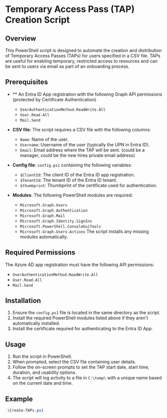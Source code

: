 # Temporary Access Pass (TAP) Creation Script

## Overview

This PowerShell script is designed to automate the creation and distribution of Temporary Access Passes (TAPs) for users specified in a CSV file. TAPs are useful for enabling temporary, restricted access to resources and can be sent to users via email as part of an onboarding process.

## Prerequisites

- ** An Entra ID App registration with the following Graph API permissions (protected by Certificate Authentication)
  - `UserAuthenticationMethod.ReadWrite.All`
  - `User.Read.All`
  - `Mail.Send`
- **CSV file**: The script requires a CSV file with the following columns:
  - `Name`: Name of the user.
  - `Username`: Username of the user (typically the UPN in Entra ID).
  - `Email`: Email address where the TAP will be sent. (could be a manager, could be the new hires private email address)
- **Config file**: `config.ps1` containing the following variables:
  - `$ClientId`: The client ID of the Entra ID app registration.
  - `$TenantId`: The tenant ID of the Entra ID tenant.
  - `$thumbprint`: Thumbprint of the certificate used for authentication.

- **Modules**: The following PowerShell modules are required:
  - `Microsoft.Graph.Users`
  - `Microsoft.Graph.Authentication`
  - `Microsoft.Graph.Mail`
  - `Microsoft.Graph.Identity.SignIns`
  - `Microsoft.PowerShell.ConsoleGuiTools`
  - `Microsoft.Graph.Users.Actions`
  The script installs any missing modules automatically.

## Required Permissions

The Azure AD app registration must have the following API permissions:

- `UserAuthenticationMethod.ReadWrite.All`
- `User.Read.All`
- `Mail.Send`

## Installation

1. Ensure the `config.ps1` file is located in the same directory as the script.
2. Install the required PowerShell modules listed above if they aren't automatically installed.
3. Install the certificate required for authenticating to the Entra ID App.

## Usage

1. Run the script in PowerShell.
2. When prompted, select the CSV file containing user details.
3. Follow the on-screen prompts to set the TAP start date, start time, duration, and usability options.
4. The script will log activity to a file in `C:\temp\` with a unique name based on the current date and time.

## Example

```powershell
.\Create-TAPs.ps1
